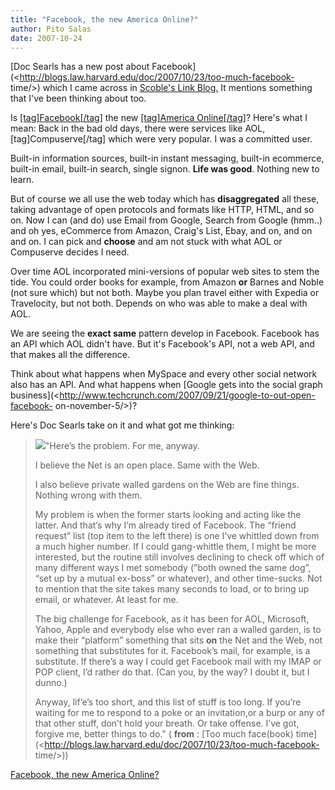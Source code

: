 ```yaml
---
title: "Facebook, the new America Online?"
author: Pito Salas
date: 2007-10-24
---
```




[Doc Searls has a new post about
Facebook](<http://blogs.law.harvard.edu/doc/2007/10/23/too-much-facebook-
time/>) which I came across in [ Scoble's Link
Blog.](<http://www.google.com/reader/public/atom/user/14480565058256660224/state/com.google/>)
It mentions something that I've been thinking about too.

Is [[tag]Facebook[/tag]](<http://brandeis.facebook.com/home.php?> "Facebook")
the new [[tag]America Online[/tag]](<http://www.aol.com/>)? Here's what I
mean: Back in the bad old days, there were services like AOL,
[tag]Compuserve[/tag] which were very popular. I was a committed user.

Built-in information sources, built-in instant messaging, built-in ecommerce,
built-in email, built-in search, single signon. **Life was good**. Nothing new
to learn.

But of course we all use the web today which has **disaggregated** all these,
taking advantage of open protocols and formats like HTTP, HTML, and so on. Now
I can (and do) use Email from Google, Search from Google (hmm..) and oh yes,
eCommerce from Amazon, Craig's List, Ebay, and on, and on and on. I can pick
and **choose** and am not stuck with what AOL or Compuserve decides I need.

Over time AOL incorporated mini-versions of popular web sites to stem the
tide. You could order books for example, from Amazon **or** Barnes and Noble
(not sure which) but not both. Maybe you plan travel either with Expedia or
Travelocity, but not both. Depends on who was able to make a deal with AOL.

We are seeing the **exact same** pattern develop in Facebook. Facebook has an
API which AOL didn't have. But it's Facebook's API, not a web API, and that
makes all the difference.

Think about what happens when MySpace and every other social network also has
an API. And what happens when [Google gets into the social graph
business](<http://www.techcrunch.com/2007/09/21/google-to-out-open-facebook-
on-november-5/>)?

Here's Doc Searls take on it and what got me thinking:

>
> ![](https://i0.wp.com/blogs.law.harvard.edu/doc/files/2007/10/2much.jpg?w=584)"Here’s
> the problem. For me, anyway.
>
> I believe the Net is an open place. Same with the Web.
>
> I also believe private walled gardens on the Web are fine things. Nothing
> wrong with them.
>
> My problem is when the former starts looking and acting like the latter. And
> that’s why I’m already tired of Facebook. The “friend request” list (top
> item to the left there) is one I’ve whittled down from a much higher number.
> If I could gang-whittle them, I might be more interested, but the routine
> still involves declining to check off which of many different ways I met
> somebody (”both owned the same dog”, “set up by a mutual ex-boss” or
> whatever), and other time-sucks. Not to mention that the site takes many
> seconds to load, or to bring up email, or whatever. At least for me.
>
> The big challenge for Facebook, as it has been for AOL, Microsoft, Yahoo,
> Apple and everybody else who ever ran a walled garden, is to make their
> “platform” something that sits **on** the Net and the Web, not something
> that substitutes for it. Facebook’s mail, for example, is a substitute. If
> there’s a way I could get Facebook mail with my IMAP or POP client, I’d
> rather do that. (Can you, by the way? I doubt it, but I dunno.)
>
> Anyway, lif’e’s too short, and this list of stuff is too long. If you’re
> waiting for me to respond to a poke or an invitation,or a burp or any of
> that other stuff, don’t hold your breath. Or take offense. I’ve got, forgive
> me, better things to do." ( **from** : [Too much face(book)
> time](<http://blogs.law.harvard.edu/doc/2007/10/23/too-much-facebook-
> time/>))


[Facebook, the new America Online?](None)
